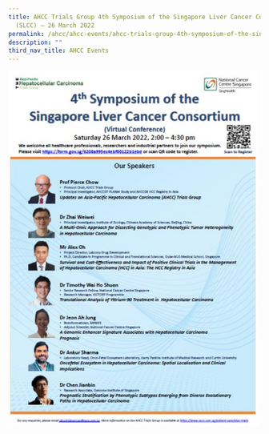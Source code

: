 ```yaml
---
title: AHCC Trials Group 4th Symposium of the Singapore Liver Cancer Consortium
  (SLCC) – 26 March 2022
permalink: /ahcc/ahcc-events/ahcc-trials-group-4th-symposium-of-the-singapore-liver-cancer-consortium-slcc/
description: ""
third_nav_title: AHCC Events
---
```

<img src="/images/AHCC%20Trials%20Group/AHCC%20Events/ahcc-4th-symposium.jpg" style="width:500px">